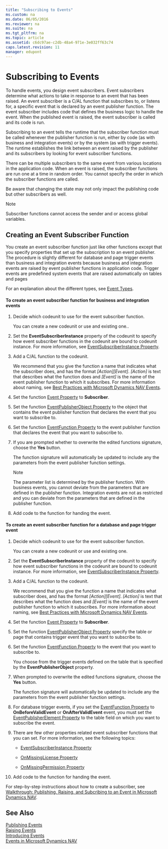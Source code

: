 ```yaml
---
title: "Subscribing to Events"
ms.custom: na
ms.date: 06/05/2016
ms.reviewer: na
ms.suite: na
ms.tgt_pltfrm: na
ms.topic: article
ms.assetid: c6dc97ae-c2db-48a4-971e-3e032ff63c74
caps.latest.revision: 11
manager: edupont
---
```

# Subscribing to Events
To handle events, you design event subscribers. Event subscribers determine what actions to take in response to an event that has been raised. An event subscriber is a C\/AL function that subscribes to, or listens for, a specific event that is declared by an event publisher function. The event subscriber includes code that defines the business logic to handle the event. When the published event is raised, the event subscriber is called and its code is run.  
  
 Subscribing to an event tells the runtime that the subscriber function must be called whenever the publisher function is run, either by code \(as with business and integration events\) or by the system \(as with trigger events\). The runtime establishes the link between an event raised by the publisher and its subscribers by looking for event subscriber functions.  
  
 There can be multiple subscribers to the same event from various locations in the application code. When an event is raised, the subscriber functions are run one at a time in random order. You cannot specify the order in which the subscriber functions are called.  
  
 Be aware that changing the state may not only impact the publishing code but other subscribers as well.  
  
> [!NOTE]  
>  Subscriber functions cannot access the sender and or access global variables.  
  
## Creating an Event Subscriber Function  
 You create an event subscriber function just like other functions except that you specify properties that set up the subscription to an event publisher. The procedure is slightly different for database and page trigger events than business and integration events because business and integration events are raised by event publisher functions in application code. Trigger events are predefined system events that are raised automatically on tables and pages  
  
 For an explanation about the different types, see [Event Types](../dynamics-nav/Event-Types.md).  
  
#### To create an event subscriber function for business and integration events  
  
1.  Decide which codeunit to use for the event subscriber function.  
  
     You can create a new codeunit or use and existing one..  
  
2.  Set the **EventSubscriberInstance** property of the codeunit to specify how event subscriber functions in the codeunit are bound to codeunit instance. For more information, see [EventSubscriberInstance Property](../dynamics-nav/EventSubscriberInstance-Property.md).  
  
3.  Add a C\/AL function to the codeunit.  
  
     We recommend that you give the function a name that indicates what the subscriber does, and has the format *\[Action\]\[Event\]*. *\[Action\]* is text that describes what the function does and *\[Event\]* is the name of the event publisher function to which it subscribes. For more information about naming, see [Best Practices with Microsoft Dynamics NAV Events](../dynamics-nav/Best-Practices-with-Microsoft-Dynamics-NAV-Events.md).  
  
4.  Set the function [Event Property](../dynamics-nav/Event-Property.md) to **Subscriber**.  
  
5.  Set the function [EventPublisherObject Property](../dynamics-nav/EventPublisherObject-Property.md) to the object that contains the event publisher function that declares the event that you want to subscribe to.  
  
6.  Set the function [EventFunction Property](../dynamics-nav/EventFunction-Property.md) to the event publisher function that declares the event that you want to subscribe to.  
  
7.  If you are prompted whether to overwrite the edited functions signature, choose the **Yes** button.  
  
     The function signature will automatically be updated to include any the parameters from the event publisher function settings.  
  
    > [!NOTE]  
    >  The parameter list is determined by the publisher function. With business events, you cannot deviate from the parameters that are defined in the publisher function. Integration events are not as restricted and you can deviate from the parameters that are defined in the publisher function.  
  
8.  Add code to the function for handing the event.  
  
#### To create an event subscriber function for a database and page trigger event  
  
1.  Decide which codeunit to use for the event subscriber function.  
  
     You can create a new codeunit or use and existing one.  
  
2.  Set the **EventSubscriberInstance** property of the codeunit to specify how event subscriber functions in the codeunit are bound to codeunit instance. For more information, see [EventSubscriberInstance Property](../dynamics-nav/EventSubscriberInstance-Property.md).  
  
3.  Add a C\/AL function to the codeunit.  
  
     We recommend that you give the function a name that indicates what subscriber does, and has the format *\[Action\]\[Event\]*. *\[Action\]* is text that describes what the function does and *\[Event\]* is the name of the event publisher function to which it subscribes. For more information about naming, see [Best Practices with Microsoft Dynamics NAV Events](../dynamics-nav/Best-Practices-with-Microsoft-Dynamics-NAV-Events.md).  
  
4.  Set the function [Event Property](../dynamics-nav/Event-Property.md) to **Subscriber**.  
  
5.  Set the function [EventPublisherObject Property](../dynamics-nav/EventPublisherObject-Property.md) specify the table or page that contains trigger event that you want to subscribe to.  
  
6.  Set the function [EventFunction Property](../dynamics-nav/EventFunction-Property.md) to the event that you want to subscribe to.  
  
     You choose from the trigger events defined on the table that is specified by the **EventPublisherObject** property.  
  
7.  When prompted to overwrite the edited functions signature, choose the **Yes** button.  
  
     The function signature will automatically be updated to include any the parameters from the event publisher function settings.  
  
8.  For database trigger events, if you set the [EventFunction Property](../dynamics-nav/EventFunction-Property.md) to **OnBeforeValidEvent** or **OnAfterValidEvent** event, you must set the [EventPublisherElement Property](../dynamics-nav/EventPublisherElement-Property.md) to the table field on which you want to subscribe the event.  
  
9. There are few other properties related event subscriber functions that you can set. For more information, see the following topics:  
  
    -   [EventSubscriberInstance Property](../dynamics-nav/EventSubscriberInstance-Property.md)  
  
    -   [OnMissingLicense Property](../dynamics-nav/OnMissingLicense-Property.md)  
  
    -   [OnMissingPermission Property](../dynamics-nav/OnMissingPermission-Property.md)  
  
10. Add code to the function for handing the event.  
  
 For step\-by\-step instructions about how to create a subscriber, see [Walkthrough: Publishing, Raising, and Subcribing to an Event in Microsoft Dynamics NAV](../Topic/Walkthrough:%20Publishing,%20Raising,%20and%20Subcribing%20to%20an%20Event%20in%20Microsoft%20Dynamics%20NAV.md).  
  
## See Also  
 [Publishing Events](../dynamics-nav/Publishing-Events.md)   
 [Raising Events](../dynamics-nav/Raising-Events.md)   
 [Introducing Events](../dynamics-nav/Introducing-Events.md)   
 [Events in Microsoft Dynamics NAV](../dynamics-nav/Events-in-Microsoft-Dynamics-NAV.md)
